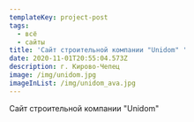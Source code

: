 ```yaml
---
templateKey: project-post
tags:
  - всё
  - сайты
title: 'Сайт строительной компании "Unidom" '
date: 2020-11-01T20:55:04.573Z
description: г. Кирово-Чепец
image: /img/unidom.jpg
imageInList: /img/unidom_ava.jpg
---
```

Сайт строительной компании "Unidom"
